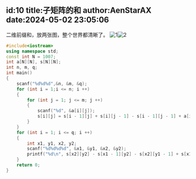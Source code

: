 id:10
title:子矩阵的和
author:AenStarAX
date:2024-05-02 23:05:06
---
二维前缀和，放两张图，整个世界都清晰了。
![1](https://s2.loli.net/2024/05/02/S8WXjnFxCD5LrTm.png)![2](https://s2.loli.net/2024/05/02/5ZNbSB1r6IgO4jP.png)
```cpp
#include<iostream>
using namespace std;
const int N = 1007;
int a[N][N], s[N][N];
int n, m, q;
int main()
{
    scanf("%d%d%d",&n, &m, &q);
    for (int i = 1;i <= n; i ++)
    {
        for (int j = 1; j <= m; j ++)
        {
            scanf("%d", &a[i][j]);
            s[i][j] = s[i - 1][j] + s[i][j - 1] - s[i - 1][j - 1] + a[i][j];
        }
    }
    for (int i = 1; i <= q; i ++)
    {
        int x1, y1, x2, y2;
        scanf("%d%d%d%d", &x1, &y1, &x2, &y2);
        printf("%d\n", s[x2][y2] - s[x1 - 1][y2] - s[x2][y1 - 1] + s[x1 - 1][y1 - 1]);
    }
    return 0;
}
```